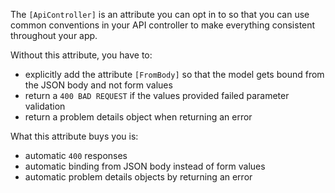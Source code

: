 The `[ApiController]` is an attribute you can opt in to so that you can use common conventions in your API controller to make everything consistent throughout your app.

Without this attribute, you have to:
- explicitly add the attribute `[FromBody]` so that the model gets bound from the JSON body and not form values
- return a `400 BAD REQUEST` if the values provided failed parameter validation 
- return a problem details object when returning an error

What this attribute buys you is:
- automatic `400` responses
- automatic binding from JSON body instead of form values
- automatic problem details objects by returning an error 